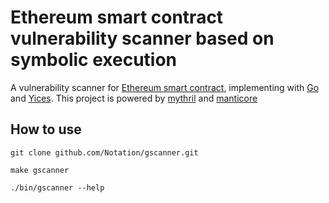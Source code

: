# Ethereum smart contract vulnerability scanner based on symbolic execution
A vulnerability scanner for [Ethereum smart contract](https://www.solidity.io/), implementing with [Go](https://go.dev/) and [Yices](https://yices.csl.sri.com/). This project is powered by [mythril](https://github.com/ConsenSys/mythril) and [manticore](https://github.com/trailofbits/manticore)

## How to use
```
git clone github.com/Notation/gscanner.git

make gscanner

./bin/gscanner --help
```
